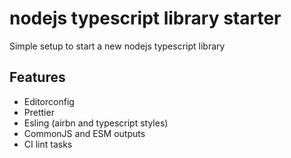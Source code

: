 # nodejs typescript library starter

Simple setup to start a new nodejs typescript library

## Features

-   Editorconfig
-   Prettier
-   Esling (airbn and typescript styles)
-   CommonJS and ESM outputs
-   CI lint tasks
